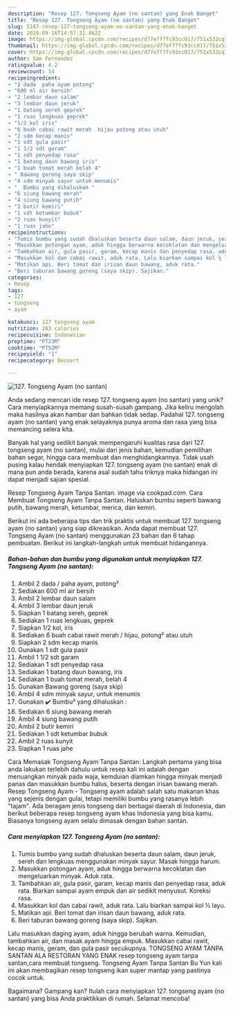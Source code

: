 ```yaml
---
description: "Resep 127. Tongseng Ayam (no santan) yang Enak Banget"
title: "Resep 127. Tongseng Ayam (no santan) yang Enak Banget"
slug: 5187-resep-127-tongseng-ayam-no-santan-yang-enak-banget
date: 2020-09-16T14:57:31.462Z
image: https://img-global.cpcdn.com/recipes/d77eff7fc93cc017/751x532cq70/127-tongseng-ayam-no-santan-foto-resep-utama.jpg
thumbnail: https://img-global.cpcdn.com/recipes/d77eff7fc93cc017/751x532cq70/127-tongseng-ayam-no-santan-foto-resep-utama.jpg
cover: https://img-global.cpcdn.com/recipes/d77eff7fc93cc017/751x532cq70/127-tongseng-ayam-no-santan-foto-resep-utama.jpg
author: Sam Fernandez
ratingvalue: 4.2
reviewcount: 14
recipeingredient:
- "2 dada  paha ayam potong"
- "600 ml air bersih"
- "2 lembar daun salam"
- "3 lembar daun jeruk"
- "1 batang sereh geprek"
- "1 ruas lengkuas geprek"
- "1/2 kol iris"
- "6 buah cabai rawit merah  hijau potong atau utuh"
- "2 sdm kecap manis"
- "1 sdt gula pasir"
- "1 1/2 sdt garam"
- "1 sdt penyedap rasa"
- "1 batang daun bawang iris"
- "1 buah tomat merah belah 4"
- " Bawang goreng saya skip"
- "4 sdm minyak sayur untuk menumis"
- "  Bumbu yang dihaluskan "
- "6 siung bawang merah"
- "4 siung bawang putih"
- "2 butir kemiri"
- "1 sdt ketumbar bubuk"
- "2 ruas kunyit"
- "1 ruas jahe"
recipeinstructions:
- "Tumis bumbu yang sudah dhaluskan beserta daun salam, daun jeruk, sereh dan lengkuas menggunakan minyak sayur. Masak hingga harum."
- "Masukkan potongan ayam, aduk hingga berwarna kecoklatan dan mengeluarkan minyak. Aduk rata."
- "Tambahkan air, gula pasir, garam, kecap manis dan penyedap rasa, aduk rata. Biarkan sampai ayam empuk dan air sedikit menyusut. Koreksi rasa."
- "Masukkan kol dan cabai rawit, aduk rata. Lalu biarkan sampai kol ½ layu."
- "Matikan api. Beri tomat dan irisan daun bawang, aduk rata."
- "Beri taburan bawang goreng (saya skip). Sajikan."
categories:
- Resep
tags:
- 127
- tongseng
- ayam

katakunci: 127 tongseng ayam 
nutrition: 283 calories
recipecuisine: Indonesian
preptime: "PT23M"
cooktime: "PT52M"
recipeyield: "1"
recipecategory: Dessert

---
```



![127. Tongseng Ayam (no santan)](https://img-global.cpcdn.com/recipes/d77eff7fc93cc017/751x532cq70/127-tongseng-ayam-no-santan-foto-resep-utama.jpg)

Anda sedang mencari ide resep 127. tongseng ayam (no santan) yang unik? Cara menyiapkannya memang susah-susah gampang. Jika keliru mengolah maka hasilnya akan hambar dan bahkan tidak sedap. Padahal 127. tongseng ayam (no santan) yang enak selayaknya punya aroma dan rasa yang bisa memancing selera kita.

Banyak hal yang sedikit banyak mempengaruhi kualitas rasa dari 127. tongseng ayam (no santan), mulai dari jenis bahan, kemudian pemilihan bahan segar, hingga cara membuat dan menghidangkannya. Tidak usah pusing kalau hendak menyiapkan 127. tongseng ayam (no santan) enak di mana pun anda berada, karena asal sudah tahu triknya maka hidangan ini dapat menjadi sajian spesial.

Resep Tongseng Ayam Tanpa Santan. image via cookpad.com. Cara Membuat Tongseng Ayam Tanpa Santan. Haluskan bumbu seperti bawang putih, bawang merah, ketumbar, merica, dan kemiri.


Berikut ini ada beberapa tips dan trik praktis untuk membuat 127. tongseng ayam (no santan) yang siap dikreasikan. Anda dapat membuat 127. Tongseng Ayam (no santan) menggunakan 23 bahan dan 6 tahap pembuatan. Berikut ini langkah-langkah untuk membuat hidangannya.

<!--inarticleads1-->

##### Bahan-bahan dan bumbu yang digunakan untuk menyiapkan 127. Tongseng Ayam (no santan):

1. Ambil 2 dada / paha ayam, potong²
1. Sediakan 600 ml air bersih
1. Ambil 2 lembar daun salam
1. Ambil 3 lembar daun jeruk
1. Siapkan 1 batang sereh, geprek
1. Sediakan 1 ruas lengkuas, geprek
1. Siapkan 1/2 kol, iris
1. Sediakan 6 buah cabai rawit merah / hijau, potong² atau utuh
1. Siapkan 2 sdm kecap manis
1. Gunakan 1 sdt gula pasir
1. Ambil 1 1/2 sdt garam
1. Sediakan 1 sdt penyedap rasa
1. Sediakan 1 batang daun bawang, iris
1. Sediakan 1 buah tomat merah, belah 4
1. Gunakan  Bawang goreng (saya skip)
1. Ambil 4 sdm minyak sayur, untuk menumis
1. Gunakan  ✔️ Bumbu² yang dihaluskan :
1. Sediakan 6 siung bawang merah
1. Ambil 4 siung bawang putih
1. Ambil 2 butir kemiri
1. Sediakan 1 sdt ketumbar bubuk
1. Ambil 2 ruas kunyit
1. Siapkan 1 ruas jahe


Cara Memasak Tongseng Ayam Tanpa Santan: Langkah pertama yang bisa anda lakukan terlebih dahulu untuk resep kali ini adalah dengan menuangkan minyak pada waja, kemduian diamkan hingga minyak menjadi panas dan masukkan bumbu halus, beserta dengan irisan bawang merah. Resep Tongseng Ayam - Tongseng ayam adalah salah satu makanan khas yang sejenis dengan gulai, tetapi memiliki bumbu yang rasanya lebih &#34;tajam&#34;. Ada beragam jenis tongseng dari berbagai daerah di Indonesia, dan berikut beberapa resep tongseng ayam khas Indonesia yang bisa kamu. Biasanya tongseng ayam selalu dimasak dengan bahan santan. 

<!--inarticleads2-->

##### Cara menyiapkan 127. Tongseng Ayam (no santan):

1. Tumis bumbu yang sudah dhaluskan beserta daun salam, daun jeruk, sereh dan lengkuas menggunakan minyak sayur. Masak hingga harum.
1. Masukkan potongan ayam, aduk hingga berwarna kecoklatan dan mengeluarkan minyak. Aduk rata.
1. Tambahkan air, gula pasir, garam, kecap manis dan penyedap rasa, aduk rata. Biarkan sampai ayam empuk dan air sedikit menyusut. Koreksi rasa.
1. Masukkan kol dan cabai rawit, aduk rata. Lalu biarkan sampai kol ½ layu.
1. Matikan api. Beri tomat dan irisan daun bawang, aduk rata.
1. Beri taburan bawang goreng (saya skip). Sajikan.


Lalu masukkan daging ayam, aduk hingga berubah warna. Kemudian, tambahkan air, dan masak ayam hingga empuk. Masukkan cabai rawit, kecap manis, geram, dan gula pasir secukupnya. TONGSENG AYAM TANPA SANTAN ALA RESTORAN YANG ENAK resep tongseng ayam tanpa santan,cara membuat tongseng. Tongseng Ayam Tanpa Santan Bu Yun kali ini akan membagikan resep tongseng ikan super mantap yang pastinya cocok untuk. 

Bagaimana? Gampang kan? Itulah cara menyiapkan 127. tongseng ayam (no santan) yang bisa Anda praktikkan di rumah. Selamat mencoba!
